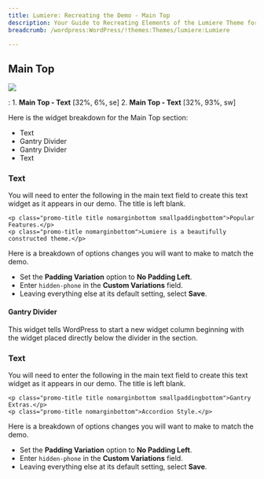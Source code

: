 ```yaml
---
title: Lumiere: Recreating the Demo - Main Top
description: Your Guide to Recreating Elements of the Lumiere Theme for WordPress
breadcrumb: /wordpress:WordPress/!themes:Themes/lumiere:Lumiere

---
```


Main Top
-----

![][demo]

:   1. **Main Top - Text** [32%, 6%, se]
    2. **Main Top - Text** [32%, 93%, sw]

Here is the widget breakdown for the Main Top section:

* Text
* Gantry Divider
* Gantry Divider
* Text

### Text

You will need to enter the following in the main text field to create this text widget as it appears in our demo. The title is left blank.

~~~
<p class="promo-title title nomarginbottom smallpaddingbottom">Popular Features.</p>
<p class="promo-title nomarginbottom">Lumiere is a beautifully constructed theme.</p>
~~~

Here is a breakdown of options changes you will want to make to match the demo.

* Set the **Padding Variation** option to **No Padding Left**.
* Enter `hidden-phone` in the **Custom Variations** field.
* Leaving everything else at its default setting, select **Save**.

#### Gantry Divider

This widget tells WordPress to start a new widget column beginning with the widget placed directly below the divider in the section.

### Text

You will need to enter the following in the main text field to create this text widget as it appears in our demo. The title is left blank.

~~~
<p class="promo-title title nomarginbottom smallpaddingbottom">Gantry Extras.</p>
<p class="promo-title nomarginbottom">Accordion Style.</p>
~~~

Here is a breakdown of options changes you will want to make to match the demo.

* Set the **Padding Variation** option to **No Padding Left**.
* Enter `hidden-phone` in the **Custom Variations** field.
* Leaving everything else at its default setting, select **Save**.

[demo]: assets/demo_9.jpeg
[demo6]: assets/wp_Cerulean_demo_6.jpeg
[faq]: faq.md
